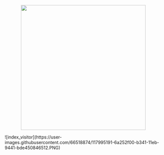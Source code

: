 <p align="center"><a href="https://laravel.com" target="_blank"><img src="https://raw.githubusercontent.com/laravel/art/master/logo-lockup/5%20SVG/2%20CMYK/1%20Full%20Color/laravel-logolockup-cmyk-red.svg" width="400"></a></p>
![index_visitor](https://user-images.githubusercontent.com/66518874/117995191-6a252f00-b341-11eb-9441-bde450846512.PNG)
